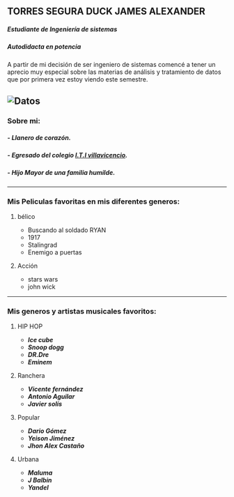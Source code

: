 ## TORRES SEGURA DUCK JAMES ALEXANDER
##### Estudiante de Ingeniería de sistemas 
##### Autodidacta en potencia 

A partir de mi decisión de ser ingeniero de sistemas comencé a tener un aprecio muy especial sobre las materias de análisis y tratamiento de datos que por primera vez estoy viendo este semestre. 

![Datos](https://www.google.com/url?sa=i&url=https%3A%2F%2Fcio.com.mx%2Fque-veremos-en-la-analitica-de-datos-este-2019%2F&psig=AOvVaw2yYD9gFvk2sqG2raCnNfcZ&ust=1597546794505000&source=images&cd=vfe&ved=0CAIQjRxqFwoTCLiaxN2bnOsCFQAAAAAdAAAAABAD "analisis de datos")
---

### Sobre mi:

##### - *Llanero de **corazón**.*
##### - *Egresado del colegio [I.T.I villavicencio](https://itivillavo.blogspot.com/ "blog principal").*
##### - *Hijo Mayor de una familia humilde.*

---

### Mis Peliculas favoritas en mis diferentes generos:

1. bélico
	- Buscando al soldado RYAN 
	- 1917
	- Stalingrad
	- Enemigo a puertas 

2. Acción
	- stars wars
	- john wick 

---

### Mis generos y artistas musicales favoritos:

1. HIP HOP
	- ***Ice cube***
	- ***Snoop dogg***
	- ***DR.Dre***
	- ***Eminem***
2. Ranchera
	- ***Vicente fernández***
	- ***Antonio Aguilar***
	- ***Javier solís***

3. Popular
	- ***Dario Gómez***
	- ***Yeison Jiménez***
	- ***Jhon Alex Castaño***
4. Urbana

	- ***Maluma***
	- ***J Balbin***
	- ***Yandel***

